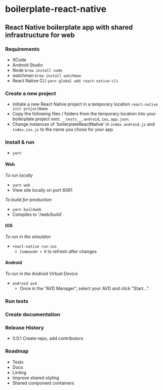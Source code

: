 boilerplate-react-native
=======================
## React Native boilerplate app with shared infrastructure for web

### Requirements

* XCode
* Android Studio
* Node `brew install node`
* watchman `brew install watchman`
* React Native CLI `yarn global add react-native-cli`

### Create a new project

* Initiate a new React Native project in a temporary location `react-native init projectName`
* Copy the following files / folders from the temporary location into your boilerplate project root: `__tests__`, `android`, `ios`, `app.json`.
* Change instances of 'boilerplateReactNative' in `index.android.js` and `index.ios.js` to the name you chose for your app

### Install & run
* `yarn`

#### Web ####

*To run locally*
* `yarn web`
* View site locally on port 8081

*To build for production*
* `yarn buildweb`
* Compiles to '/web/build'

#### IOS ####

*To run in the simulator*
* `react-native run-ios`
  * `Command⌘ + R` to refresh after changes

#### Android ####

*To run in the Android Virtual Device*
* `android avd`
  * Once in the "AVD Manager", select your AVD and click "Start...".

### Run tests

### Create documentation

### Release History

* 0.0.1 Create repo, add contributors

### Roadmap

* Tests
* Docs
* Linting
* Improve shared styling
* Shared component containers